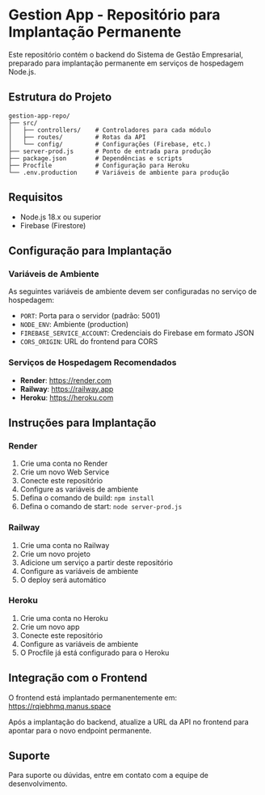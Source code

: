 # Gestion App - Repositório para Implantação Permanente

Este repositório contém o backend do Sistema de Gestão Empresarial, preparado para implantação permanente em serviços de hospedagem Node.js.

## Estrutura do Projeto

```
gestion-app-repo/
├── src/
│   ├── controllers/    # Controladores para cada módulo
│   ├── routes/         # Rotas da API
│   └── config/         # Configurações (Firebase, etc.)
├── server-prod.js      # Ponto de entrada para produção
├── package.json        # Dependências e scripts
├── Procfile            # Configuração para Heroku
└── .env.production     # Variáveis de ambiente para produção
```

## Requisitos

- Node.js 18.x ou superior
- Firebase (Firestore)

## Configuração para Implantação

### Variáveis de Ambiente

As seguintes variáveis de ambiente devem ser configuradas no serviço de hospedagem:

- `PORT`: Porta para o servidor (padrão: 5001)
- `NODE_ENV`: Ambiente (production)
- `FIREBASE_SERVICE_ACCOUNT`: Credenciais do Firebase em formato JSON
- `CORS_ORIGIN`: URL do frontend para CORS

### Serviços de Hospedagem Recomendados

- **Render**: https://render.com
- **Railway**: https://railway.app
- **Heroku**: https://heroku.com

## Instruções para Implantação

### Render

1. Crie uma conta no Render
2. Crie um novo Web Service
3. Conecte este repositório
4. Configure as variáveis de ambiente
5. Defina o comando de build: `npm install`
6. Defina o comando de start: `node server-prod.js`

### Railway

1. Crie uma conta no Railway
2. Crie um novo projeto
3. Adicione um serviço a partir deste repositório
4. Configure as variáveis de ambiente
5. O deploy será automático

### Heroku

1. Crie uma conta no Heroku
2. Crie um novo app
3. Conecte este repositório
4. Configure as variáveis de ambiente
5. O Procfile já está configurado para o Heroku

## Integração com o Frontend

O frontend está implantado permanentemente em:
https://rqiebhmq.manus.space

Após a implantação do backend, atualize a URL da API no frontend para apontar para o novo endpoint permanente.

## Suporte

Para suporte ou dúvidas, entre em contato com a equipe de desenvolvimento.
